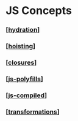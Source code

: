 # JS Concepts

### [[hydration]]

### [[hoisting]]

### [[closures]]

### [[js-polyfills]]

### [[js-compiled]]

### [[transformations]]

[//begin]: # "Autogenerated link references for markdown compatibility"
[hydration]: hydration "Hydration"
[hoisting]: hoisting "Hoisting"
[closures]: closures "Closures"
[js-polyfills]: js-polyfills "Polyfills"
[js-compiled]: js-compiled "Compiled"
[transformations]: ../nodejs/webpackjs/transformations "Transformations"
[//end]: # "Autogenerated link references"
